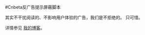 #Cnbeta反广告提示屏蔽脚本

其实不干扰阅读的、不影响用户体验的广告，我们是不拒绝的。
只可惜。

详情参见 [我的博客](http://blog.fishlee.net/2016/04/12/disable-cnbeta-anti-adblock/)。